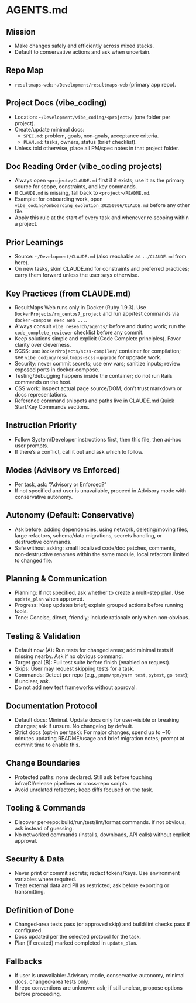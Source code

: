 # AGENTS.md

## Mission
- Make changes safely and efficiently across mixed stacks.
- Default to conservative actions and ask when uncertain.

## Repo Map
- `resultmaps-web`: `~/Development/resultmaps-web` (primary app repo).

## Project Docs (vibe_coding)
- Location: `~/Development/vibe_coding/<project>/` (one folder per project).
- Create/update minimal docs:
  - `SPEC.md`: problem, goals, non‑goals, acceptance criteria.
  - `PLAN.md`: tasks, owners, status (brief checklist).
- Unless told otherwise, place all PM/spec notes in that project folder.

## Doc Reading Order (vibe_coding projects)
- Always open `<project>/CLAUDE.md` first if it exists; use it as the primary source for scope, constraints, and key commands.
- If `CLAUDE.md` is missing, fall back to `<project>/README.md`.
- Example: for onboarding work, open `vibe_coding/onboarding_evolution_20250906/CLAUDE.md` before any other file.
- Apply this rule at the start of every task and whenever re‑scoping within a project.

## Prior Learnings
- Source: `~/Development/CLAUDE.md` (also reachable as `../CLAUDE.md` from here).
- On new tasks, skim CLAUDE.md for constraints and preferred practices; carry them forward unless the user says otherwise.

## Key Practices (from CLAUDE.md)
- ResultMaps Web runs only in Docker (Ruby 1.9.3). Use `DockerProjects/rm_centos7_project` and run app/test commands via `docker-compose exec web ...`.
- Always consult `vibe_research/agents/` before and during work; run the `code_complete_reviewer` checklist before any commit.
- Keep solutions simple and explicit (Code Complete principles). Favor clarity over cleverness.
- SCSS: use `DockerProjects/scss-compiler/` container for compilation; see `vibe_coding/resultmaps-scss-upgrade` for upgrade work.
- Security: never commit secrets; use env vars; sanitize inputs; review exposed ports in docker-compose.
- Testing/debugging happens inside the container; do not run Rails commands on the host.
- CSS work: inspect actual page source/DOM; don’t trust markdown or docs representations.
- Reference command snippets and paths live in CLAUDE.md Quick Start/Key Commands sections.

## Instruction Priority
- Follow System/Developer instructions first, then this file, then ad‑hoc user prompts.
- If there’s a conflict, call it out and ask which to follow.

## Modes (Advisory vs Enforced)
- Per task, ask: “Advisory or Enforced?”
- If not specified and user is unavailable, proceed in Advisory mode with conservative autonomy.

## Autonomy (Default: Conservative)
- Ask before: adding dependencies, using network, deleting/moving files, large refactors, schema/data migrations, secrets handling, or destructive commands.
- Safe without asking: small localized code/doc patches, comments, non‑destructive renames within the same module, local refactors limited to changed file.

## Planning & Communication
- Planning: If not specified, ask whether to create a multi‑step plan. Use `update_plan` when approved.
- Progress: Keep updates brief; explain grouped actions before running tools.
- Tone: Concise, direct, friendly; include rationale only when non‑obvious.

## Testing & Validation
- Default now (A): Run tests for changed areas; add minimal tests if missing nearby. Ask if no obvious command.
- Target goal (B): Full test suite before finish (enabled on request).
- Skips: User may request skipping tests for a task.
- Commands: Detect per repo (e.g., `pnpm/npm/yarn test`, `pytest`, `go test`); if unclear, ask.
- Do not add new test frameworks without approval.

## Documentation Protocol
- Default docs: Minimal. Update docs only for user‑visible or breaking changes; ask if unsure. No changelog by default.
- Strict docs (opt‑in per task): For major changes, spend up to ~10 minutes updating README/usage and brief migration notes; prompt at commit time to enable this.

## Change Boundaries
- Protected paths: none declared. Still ask before touching infra/CI/release pipelines or cross‑repo scripts.
- Avoid unrelated refactors; keep diffs focused on the task.

## Tooling & Commands
- Discover per‑repo: build/run/test/lint/format commands. If not obvious, ask instead of guessing.
- No networked commands (installs, downloads, API calls) without explicit approval.

## Security & Data
- Never print or commit secrets; redact tokens/keys. Use environment variables where required.
- Treat external data and PII as restricted; ask before exporting or transmitting.

## Definition of Done
- Changed‑area tests pass (or approved skip) and build/lint checks pass if configured.
- Docs updated per the selected protocol for the task.
- Plan (if created) marked completed in `update_plan`.

## Fallbacks
- If user is unavailable: Advisory mode, conservative autonomy, minimal docs, changed‑area tests only.
- If repo conventions are unknown: ask; if still unclear, propose options before proceeding.
